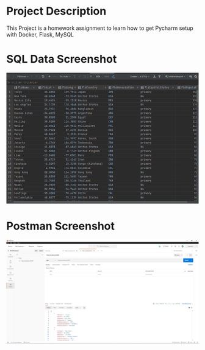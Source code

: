 # Project Description
This Project is a homework assignment to learn how to get Pycharm setup with Docker, Flask, MySQL

# SQL Data Screenshot
![SQL Data Output](screenshots/Capture2.PNG)

# Postman Screenshot
![postman request output](screenshots/Capture1.PNG)

